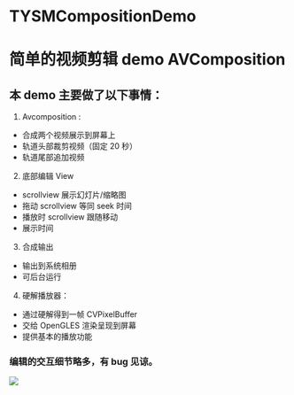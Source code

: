 # TYSMCompositionDemo
# 简单的视频剪辑 demo AVComposition 

## 本 demo 主要做了以下事情：
1. Avcomposition :
  * 合成两个视频展示到屏幕上
  * 轨道头部裁剪视频（固定 20 秒）
  * 轨道尾部追加视频

2. 底部编辑 View
  * scrollview 展示幻灯片/缩略图
  * 拖动 scrollview 等同 seek 时间
  * 播放时 scrollview 跟随移动
  * 展示时间

3. 合成输出
  * 输出到系统相册
  * 可后台运行

4. 硬解播放器：
  * 通过硬解得到一帧 CVPixelBuffer 
  * 交给 OpenGLES 渲染呈现到屏幕
  * 提供基本的播放功能


### 编辑的交互细节略多，有 bug 见谅。

![](https://github.com/cookies-J/TYSMCompositionDemo/blob/master/demo.gif)




